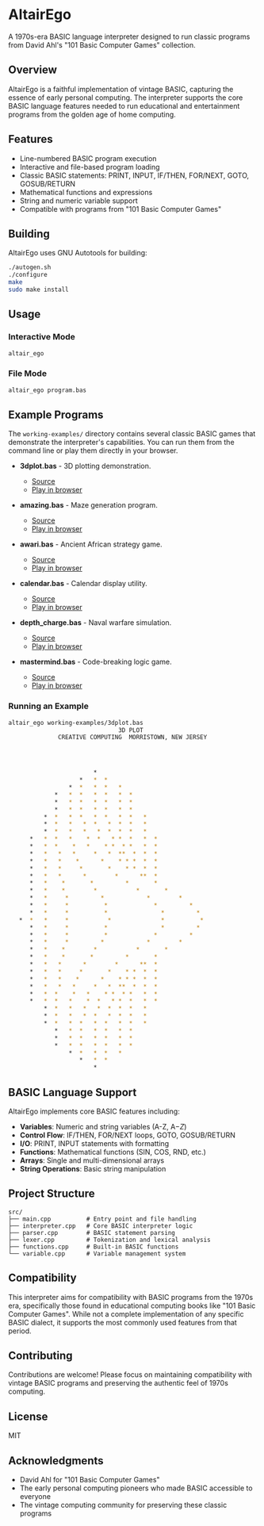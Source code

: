 # AltairEgo

A 1970s-era BASIC language interpreter designed to run classic programs from David Ahl's "101 Basic Computer Games" collection.

## Overview

AltairEgo is a faithful implementation of vintage BASIC, capturing the essence of early personal computing. The interpreter supports the core BASIC language features needed to run educational and entertainment programs from the golden age of home computing.

## Features

- Line-numbered BASIC program execution
- Interactive and file-based program loading
- Classic BASIC statements: PRINT, INPUT, IF/THEN, FOR/NEXT, GOTO, GOSUB/RETURN
- Mathematical functions and expressions
- String and numeric variable support
- Compatible with programs from "101 Basic Computer Games"

## Building

AltairEgo uses GNU Autotools for building:

```bash
./autogen.sh
./configure
make
sudo make install
```

## Usage

### Interactive Mode
```bash
altair_ego
```

### File Mode
```bash
altair_ego program.bas
```
## Example Programs

The `working-examples/` directory contains several classic BASIC games that demonstrate the interpreter's capabilities. You can run them from the command line or play them directly in your browser.

- **3dplot.bas** - 3D plotting demonstration.
  - [Source](working-examples/3dplot.bas)
  - [Play in browser](https://jlowder.github.io/AltairEgo/spa/3dplot.html)

- **amazing.bas** - Maze generation program.
  - [Source](working-examples/amazing.bas)
  - [Play in browser](https://jlowder.github.io/AltairEgo/spa/amazing.html)

- **awari.bas** - Ancient African strategy game.
  - [Source](working-examples/awari.bas)
  - [Play in browser](https://jlowder.github.io/AltairEgo/spa/awari.html)

- **calendar.bas** - Calendar display utility.
  - [Source](working-examples/calendar.bas)
  - [Play in browser](https://jlowder.github.io/AltairEgo/spa/calendar.html)

- **depth_charge.bas** - Naval warfare simulation.
  - [Source](working-examples/depth_charge.bas)
  - [Play in browser](https://jlowder.github.io/AltairEgo/spa/depth_charge.html)

- **mastermind.bas** - Code-breaking logic game.
  - [Source](working-examples/mastermind.bas)
  - [Play in browser](https://jlowder.github.io/AltairEgo/spa/mastermind.html)

### Running an Example

```bash
altair_ego working-examples/3dplot.bas
                               3D PLOT
              CREATIVE COMPUTING  MORRISTOWN, NEW JERSEY




                        *
                    *   *  *
                 *  *   *  *   *
             *   *  *   *  *   *  *
             *   *  *   *  *   *  *
             *   *  *   *  *   *  *
          *  *   *  *   *  *   *  *   *
          *  *   *   *  *   *  *  *   *
          *  *   *   *   *  *  *  *   *
      *   *  *   *    *  *   * *  *   *  *
      *   *  *    *   *    * *  * *   *  *
      *   *   *   *     *   *  **  *  *  *
      *   *   *    *      *    * * *  *  *
      *   *   *     *       *    * *  *  *
      *   *   *      *        *      **  *
      *   *    *       *         *       *
      *   *    *        *           *       *
      *   *     *         *            *        *
      *   *     *          *             *         *
      *   *     *          *               *         *
   *  *   *     *           *              *          *
      *   *     *          *               *         *
      *   *     *          *             *         *
      *   *     *         *            *        *
      *   *    *        *           *       *
      *   *    *       *         *       *
      *   *   *      *        *      **  *
      *   *   *     *       *    * *  *  *
      *   *   *    *      *    * * *  *  *
      *   *   *   *     *   *  **  *  *  *
      *   *  *    *   *    * *  * *   *  *
      *   *  *   *    *  *   * *  *   *  *
          *  *   *   *   *  *  *  *   *
          *  *   *   *  *   *  *  *   *
          *  *   *  *   *  *   *  *   *
             *   *  *   *  *   *  *
             *   *  *   *  *   *  *
             *   *  *   *  *   *  *
                 *  *   *  *   *
                    *   *  *
                        *

```

## BASIC Language Support

AltairEgo implements core BASIC features including:

- **Variables**: Numeric and string variables (A-Z, A$-Z$)
- **Control Flow**: IF/THEN, FOR/NEXT loops, GOTO, GOSUB/RETURN
- **I/O**: PRINT, INPUT statements with formatting
- **Functions**: Mathematical functions (SIN, COS, RND, etc.)
- **Arrays**: Single and multi-dimensional arrays
- **String Operations**: Basic string manipulation

## Project Structure

```
src/
├── main.cpp          # Entry point and file handling
├── interpreter.cpp   # Core BASIC interpreter logic
├── parser.cpp        # BASIC statement parsing
├── lexer.cpp         # Tokenization and lexical analysis
├── functions.cpp     # Built-in BASIC functions
└── variable.cpp      # Variable management system
```

## Compatibility

This interpreter aims for compatibility with BASIC programs from the 1970s era, specifically those found in educational computing books like "101 Basic Computer Games". While not a complete implementation of any specific BASIC dialect, it supports the most commonly used features from that period.

## Contributing

Contributions are welcome! Please focus on maintaining compatibility with vintage BASIC programs and preserving the authentic feel of 1970s computing.

## License

MIT

## Acknowledgments

- David Ahl for "101 Basic Computer Games"
- The early personal computing pioneers who made BASIC accessible to everyone
- The vintage computing community for preserving these classic programs

